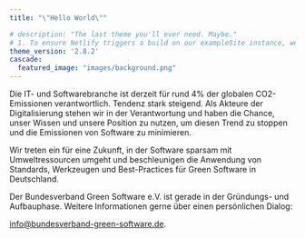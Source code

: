 ```yaml
---
title: "\"Hello World\""

# description: "The last theme you'll ever need. Maybe."
# 1. To ensure Netlify triggers a build on our exampleSite instance, we need to change a file in the exampleSite directory.
theme_version: '2.8.2'
cascade:
  featured_image: "images/background.png"
---
```

Die IT- und Softwarebranche ist derzeit für rund 4% der globalen CO2-Emissionen verantwortlich. Tendenz stark steigend. Als Akteure der Digitalisierung stehen wir in der Verantwortung und haben die Chance, unser Wissen und unsere Position zu nutzen, um diesen Trend zu stoppen und die Emissionen von Software zu minimieren.

Wir treten ein für eine Zukunft, in der Software sparsam mit Umweltressourcen umgeht und beschleunigen die Anwendung von Standards, Werkzeugen und Best-Practices für Green Software in Deutschland.

Der Bundesverband Green Software e.V. ist gerade in der Gründungs- und Aufbauphase. Weitere Informationen gerne über einen persönlichen Dialog:

[info@bundesverband-green-software.de](mailto:info@bundesverband-green-software.de?subject=Kontaktaufnahme%20und%20weitere%20Informationen%20zu%20BvGS).